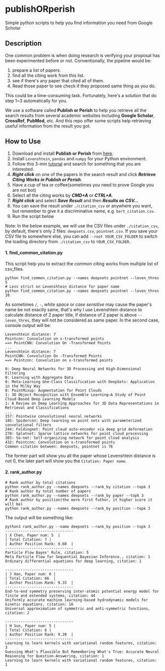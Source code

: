 # publishORperish  
Simple python scripts to help you find information you need from Google Scholar

## Description
One common problem is when doing research is verifying your proposal has been experimented before or not. Conventionally, the pipeline would be:
1. prepare a list of papers.
2. find all the citing work from this list.
3. see if there's any paper that cited all of them.
4. Read those paper to see check if they proposed same thing as you do.  

This could be a time-consuming task. Fortunately, here's a solution that do step 1~3 automatically for you. 

We use a software called **Publish or Perish** to help you retrieve all the search results from several academic websites including **Google Scholar**, **CrossRef**, **PubMed**, etc. And this repo offer some scripts help retrieving useful information from the result you got.

## How to Use
1. Download and install **Publish or Perish** from [here](https://harzing.com/resources/publish-or-perish).
2. Install `Levenshtein`, `pandas` and `numpy` for your Python environment.
3. Follow this 3-min [tutorial](https://www.youtube.com/watch?v=c-xQ9IaF2gE)  and search for something that you are interested.
4. ***Right click*** on one of the papers in the search result and click ***Retrieve Citing Works in Publish or Perish***.
5. Have a cup of tea or coffee(sometimes you need to prove Google you are not bot)
6. Select all the citing works by ***CMD+A*** or ***CTRL+A***.
7. ***Right click*** and select ***Save Result*** and then ***Results as CSV...***
8. You can save the result under `./citation_csv` or anywhere you want, but remember to give it a discriminative name, e.g. `bert_citation.csv`.
9. Run the script below
 
Note: In the below example, we will use the CSV files under `./citation_csv`, by default, there's only 2 files: `deepsets.csv`, `pointnet.csv`. If you save your CSV file to somewhere else, you can add `--root YOUR_CSV_FOLDER` to switch the loading directory from `./citation_csv` to `YOUR_CSV_FOLDER`.
#### 1. find_common_citation.py
This script help you to extract the common citing works from multiple list of csv_files.

    python find_common_citation.py --names deepsets pointnet --leven_thres 5
    # Less strict on Levenshtein distance for paper name
    python find_common_citation.py --names deepsets pointnet --leven_thres 10

As sometimes `/`, `-`, *white space* or *case sensitive* may cause the paper's name be not exactly same, that's why I use Levenshtein distance to calculate distance of 2 paper title, if distance of 2 paper is above `--leven_thres`, they will not be considered as same paper.
In the second case, console output will be:

    Levenshtein distance: 7
    Pointcnn: Convolution on x-transformed points
    ==> PointCNN: Convolution On -Transformed Points
    ...
    Levenshtein distance: 7
    PointCNN: Convolution On -Transformed Points
    ==> Pointcnn: Convolution on x-transformed points
    
    0: Deep Neural Networks for 3D Processing and High-Dimensional Filtering
    0: Learning with Aggregate Data
    0: Meta-Learning One-Class Classification with DeepSets: Application in the Milky Way
    0: PointMixup: Augmentation for Point Clouds
    1: 3D Object Recognition with Ensemble Learning—A Study of Point Cloud-Based Deep Learning Models
    1: A Review on Deep Learning Approaches for 3D Data Representations in Retrieval and Classifications
    ...
    157: Pointwise convolutional neural networks
    185: Spidercnn: Deep learning on point sets with parameterized convolutional filters
    244: Foldingnet: Point cloud auto-encoder via deep grid deformation
    278: Splatnet: Sparse lattice networks for point cloud processing
    303: So-net: Self-organizing network for point cloud analysis
    432: Pointcnn: Convolution on x-transformed points
    Common citation between: deepsets, pointnet is 76

The former part will show you all the paper whose Levenshtein distance is not 0, the later part will show you the `Citation: Paper name`.

#### 2. rank_author.py

    # Rank author by total citations
    python rank_author.py --names deepsets --rank_by citation --topk 3
    # Rank author by total number of papers
    python rank_author.py --names deepsets --rank_by paper --topk 3
    # Rank author by position(the more first futhor, it higher score it will be)
    python rank_author.py --names deepsets --rank_by position --topk 3
    
   The output will be something like:

    python3 rank_author.py --name deepsets --rank_by position --topk 3
    -------------------------------
    | X Chen, Paper num: 5  |
    | Total Citation: 7 |
    | Author Position Rank: 9.60  |
    -------------------------------
    Particle Flow Bayes' Rule, citation: 5
    Meta Particle Flow for Sequential Bayesian Inference., citation: 1
    Ordinary differential equations for deep learning, citation: 1
      
    -------------------------------
    | J Han, Paper num: 6 |
    | Total Citation: 66  |
    | Author Position Rank: 9.33  |
    -------------------------------
    End-to-end symmetry preserving inter-atomic potential energy model for finite and extended systems, citation: 44
    Uniformly accurate machine learning-based hydrodynamic models for kinetic equations, citation: 16
    Universal approximation of symmetric and anti-symmetric functions, citation: 2
      
    -------------------------------
    | H Sun, Paper num: 5 |
    | Total Citation: 6 |
    | Author Position Rank: 9.20  |
    -------------------------------
    Learning to learn kernels with variational random features, citation: 3
    Guessing What's Plausible But Remembering What's True: Accurate Neural Reasoning for Question-Answering, citation: 1
    Learning to learn kernels with variational random features, citation: 1
